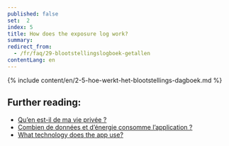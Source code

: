 ```yaml
---
published: false
set:  2
index: 5
title: How does the exposure log work?
summary: 
redirect_from: 
  - /fr/faq/29-blootstellingslogboek-getallen
contentLang: en
---
```

{% include content/en/2-5-hoe-werkt-het-blootstellings-dagboek.md %}

## Further reading:

- <a href="/{{page.lang}}/faq/2-8-hoe-zit-het-met-mijn-privacy">Qu’en est-il de ma vie privée ?</a>
- <a href="/{{page.lang}}/faq/2-2-hoeveel-data-en-stroom-gebruikt-de-app">Combien de données et d’énergie consomme l’application ?</a>
- <a href="/{{page.lang}}/faq/2-6-hoe-werkt-de-app-technisch-precies" lang="en" hreflang="en">What technology does the app use?</a> 
